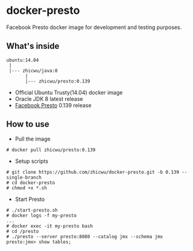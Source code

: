 # docker-presto
Facebook Presto docker image for development and testing purposes.

## What's inside
```
ubuntu:14.04
 |
 |--- zhicwu/java:8
       |
       |--- zhicwu/presto:0.139
```
* Official Ubuntu Trusty(14.04) docker image
* Oracle JDK 8 latest release
* [Facebook Presto](http://prestodb.io/) 0.139 release

## How to use
- Pull the image
```
# docker pull zhicwu/presto:0.139
```
- Setup scripts
```
# git clone https://github.com/zhicwu/docker-presto.git -b 0.139 --single-branch
# cd docker-presto
# chmod +x *.sh
```
- Start Presto
```
# ./start-presto.sh
# docker logs -f my-presto
...
# docker exec -it my-presto bash
# cd /presto
# ./presto --server presto:8080 --catalog jmx --schema jmx
presto:jmx> show tables;
```
